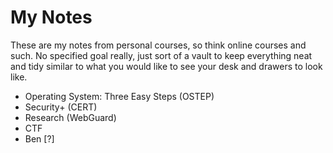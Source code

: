 # My Notes

These are my notes from personal courses, so think online courses and such.
No specified goal really, just sort of a vault to keep everything neat and
tidy similar to what you would like to see your desk and drawers to look like.

* Operating System: Three Easy Steps (OSTEP)
* Security+ (CERT)
* Research (WebGuard)
* CTF
* Ben [?]
